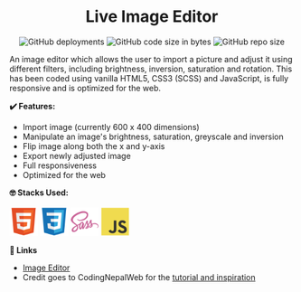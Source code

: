<div align="center">
  
<h1>Live Image Editor</h1>
  
![GitHub deployments](https://img.shields.io/github/deployments/asbhogal/Image-Editor/production?label=DEPLOYMENT%20STATE&style=for-the-badge&labelColor=000) ![GitHub code size in bytes](https://img.shields.io/github/languages/code-size/asbhogal/Image-Editor?style=for-the-badge&labelColor=000) ![GitHub repo size](https://img.shields.io/github/repo-size/asbhogal/Image-Editor?color=blueviolet&style=for-the-badge&labelColor=000)

</div>

An image editor which allows the user to import a picture and adjust it using different filters, including brightness, inversion, saturation and rotation. This has been coded using vanilla HTML5, CSS3 (SCSS) and JavaScript, is fully responsive and is optimized for the web.

<strong>:heavy_check_mark: Features:</strong><br>
  - Import image (currently 600 x 400 dimensions)
  - Manipulate an image's brightness, saturation, greyscale and inversion
  - Flip image along both the x and y-axis
  - Export newly adjusted image
  - Full responsiveness
  - Optimized for the web

<strong>:nerd_face: Stacks Used:</strong><br>
<br>
<a target="_blank" rel="noopener noreferrer" href="https://github.com/devicons/devicon/blob/master/icons/html5/html5-original.svg"><img src="https://github.com/devicons/devicon/raw/master/icons/html5/html5-original.svg" alt="html5" width="50" height="50" style="max-width:100%;"></a>
<a target="_blank" rel="noopener noreferrer" href="https://github.com/devicons/devicon/blob/master/icons/css3/css3-original.svg"><img src="https://github.com/devicons/devicon/raw/master/icons/css3/css3-original.svg" alt="css3" width="50" height="50" style="max-width:100%;"></a>
<a target="_blank" rel="noopener noreferrer" href="https://github.com/devicons/devicon/blob/master/icons/sass/sass-original.svg"><img src="https://github.com/devicons/devicon/blob/master/icons/sass/sass-original.svg" alt="sass" width="50" height="50" style="max-width:100%;"></a>
<a target="_blank" rel="noopener noreferrer" href="https://github.com/devicons/devicon/blob/master/icons/javascript/javascript-original.svg"><img src="https://github.com/devicons/devicon/raw/master/icons/javascript/javascript-original.svg" alt="JavaScript" width="50" height="50" style="max-width:100%;"></a>

<strong>:link: Links</strong><br>
 - <a target="_blank" href="https://image-editor-two.vercel.app/">Image Editor</a>
 - Credit goes to CodingNepalWeb for the <a target="_blank" href="https://www.codingnepalweb.com/build-image-editor-html-javascript/"> tutorial and inspiration </a>
